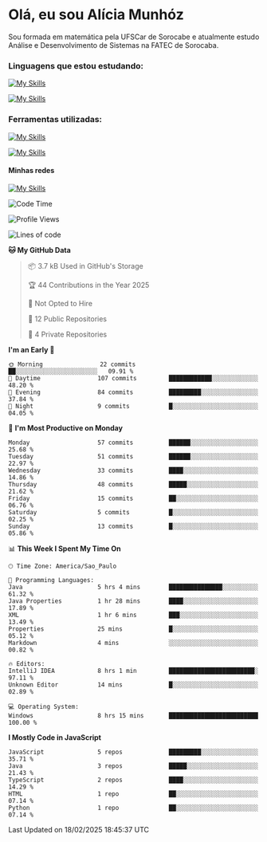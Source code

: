 # Olá, eu sou Alícia Munhóz

<p>Sou formada em matemática pela UFSCar de Sorocabe e atualmente estudo Análise e Desenvolvimento de Sistemas na FATEC de Sorocaba.</p>

### Linguagens que estou estudando:

[![My Skills](https://skillicons.dev/icons?i=js,ts,html,css)](https://skillicons.dev)


[![My Skills](https://skillicons.dev/icons?i=nodejs,java,py,latex)](https://skillicons.dev)

### Ferramentas utilizadas:

[![My Skills](https://skillicons.dev/icons?i=vscode,discord,figma,git)](https://skillicons.dev)

[![My Skills](https://skillicons.dev/icons?i=github,gmail,mongodb,sublime)](https://skillicons.dev)

#### Minhas redes
[![My Skills](https://skillicons.dev/icons?i=linkedin)](https://www.linkedin.com/in/aliciamunhozfrancodecamargo/)

<!--START_SECTION:waka-->
![Code Time](http://img.shields.io/badge/Code%20Time-240%20hrs%2032%20mins-blue)

![Profile Views](http://img.shields.io/badge/Profile%20Views-3-blue)

![Lines of code](https://img.shields.io/badge/From%20Hello%20World%20I%27ve%20Written-95.2%20thousand%20lines%20of%20code-blue)

**🐱 My GitHub Data** 

> 📦 3.7 kB Used in GitHub's Storage 
 > 
> 🏆 44 Contributions in the Year 2025
 > 
> 🚫 Not Opted to Hire
 > 
> 📜 12 Public Repositories 
 > 
> 🔑 4 Private Repositories 
 > 
**I'm an Early 🐤** 

```text
🌞 Morning                22 commits          ██░░░░░░░░░░░░░░░░░░░░░░░   09.91 % 
🌆 Daytime                107 commits         ████████████░░░░░░░░░░░░░   48.20 % 
🌃 Evening                84 commits          █████████░░░░░░░░░░░░░░░░   37.84 % 
🌙 Night                  9 commits           █░░░░░░░░░░░░░░░░░░░░░░░░   04.05 % 
```
📅 **I'm Most Productive on Monday** 

```text
Monday                   57 commits          ██████░░░░░░░░░░░░░░░░░░░   25.68 % 
Tuesday                  51 commits          ██████░░░░░░░░░░░░░░░░░░░   22.97 % 
Wednesday                33 commits          ████░░░░░░░░░░░░░░░░░░░░░   14.86 % 
Thursday                 48 commits          █████░░░░░░░░░░░░░░░░░░░░   21.62 % 
Friday                   15 commits          ██░░░░░░░░░░░░░░░░░░░░░░░   06.76 % 
Saturday                 5 commits           █░░░░░░░░░░░░░░░░░░░░░░░░   02.25 % 
Sunday                   13 commits          █░░░░░░░░░░░░░░░░░░░░░░░░   05.86 % 
```


📊 **This Week I Spent My Time On** 

```text
🕑︎ Time Zone: America/Sao_Paulo

💬 Programming Languages: 
Java                     5 hrs 4 mins        ███████████████░░░░░░░░░░   61.32 % 
Java Properties          1 hr 28 mins        ████░░░░░░░░░░░░░░░░░░░░░   17.89 % 
XML                      1 hr 6 mins         ███░░░░░░░░░░░░░░░░░░░░░░   13.49 % 
Properties               25 mins             █░░░░░░░░░░░░░░░░░░░░░░░░   05.12 % 
Markdown                 4 mins              ░░░░░░░░░░░░░░░░░░░░░░░░░   00.82 % 

🔥 Editors: 
IntelliJ IDEA            8 hrs 1 min         ████████████████████████░   97.11 % 
Unknown Editor           14 mins             █░░░░░░░░░░░░░░░░░░░░░░░░   02.89 % 

💻 Operating System: 
Windows                  8 hrs 15 mins       █████████████████████████   100.00 % 
```

**I Mostly Code in JavaScript** 

```text
JavaScript               5 repos             █████████░░░░░░░░░░░░░░░░   35.71 % 
Java                     3 repos             █████░░░░░░░░░░░░░░░░░░░░   21.43 % 
TypeScript               2 repos             ████░░░░░░░░░░░░░░░░░░░░░   14.29 % 
HTML                     1 repo              ██░░░░░░░░░░░░░░░░░░░░░░░   07.14 % 
Python                   1 repo              ██░░░░░░░░░░░░░░░░░░░░░░░   07.14 % 
```




 Last Updated on 18/02/2025 18:45:37 UTC
<!--END_SECTION:waka-->

